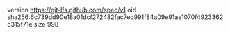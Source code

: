 version https://git-lfs.github.com/spec/v1
oid sha256:6c739dd90e18a01dcf272482fac7ed991f84a09e91ae1070f4923362c315f71e
size 998
